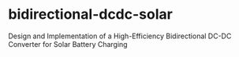 # bidirectional-dcdc-solar
Design and Implementation of a High-Efficiency Bidirectional DC-DC Converter for Solar Battery Charging
